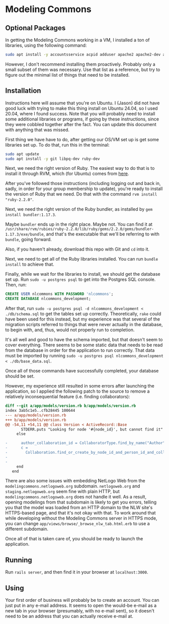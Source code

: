 # Modeling Commons

## Optional Packages

In getting the Modeling Commons working in a VM, I installed a ton of libraries, using the following command:

```sh
sudo apt install -y accountsservice acpid adduser apache2 apache2-dev apparmor apport apport-symptoms apt apt-transport-https apt-utils aptitude at atop base-files base-passwd bash bash-completion bc bind9-host bsd-mailx bsdmainutils bsdutils build-essential busybox-initramfs busybox-static byobu bzip2 ca-certificates command-not-found console-setup coreutils cpio cron cron-apt curl dash dbus debconf debconf-i18n debianutils dh-python diffutils dmidecode dmsetup dnsutils dosfstools dovecot-core dovecot-imapd dovecot-pop3d dpkg e2fslibs e2fsprogs ed eject emacs ethtool fail2ban file findutils finger friendly-recovery ftp fuse gawk geoip-database gettext-base gir1.2-glib-2.0 git gnupg gpgv graphviz grep groff-base grub-common grub-pc gzip hdparm hostname htop ifupdown imagemagick info init-system-helpers initramfs-tools initramfs-tools-bin install-info installation-report iotop iproute2 iptables iputils-ping iputils-tracepath irqbalance isc-dhcp-client isc-dhcp-common iso-codes kbd keyboard-configuration klibc-utils kmod krb5-config krb5-locales krb5-user landscape-client landscape-common language-pack-en language-selector-common less libaccountsservice0 libacl1 libapparmor-perl libapparmor1 libapr1-dev libaprutil1-dev libarchive-extract-perl libasn1-8-heimdal libassuan0 libattr1 libaudit-common libaudit1 libblkid1 libbsd0 libbz2-1.0 libc-bin libc6 libcap-ng0 libcap2 libcap2-bin libcomerr2 libcurl3-gnutls libcurl4-openssl-dev libdb-dev libdb5.3 libdbus-1-3 libdbus-glib-1-2 libdebconfclient0 libdevmapper1.02.1 libdrm2 libedit2 libelf1 libestr0 libexpat1 libffi-dev libfribidi0 libfuse2 libgc1c2 libgcc1 libgck-1-0 libgcr-base-3-1 libgdbm-dev libgeoip1 libgirepository-1.0-1 libglib2.0-0 libglib2.0-data libgnutls-openssl27 libgpg-error0 libgpgme11 libgpm2 libgraphicsmagick++1-dev libgraphicsmagick1-dev libgssapi-krb5-2 libgssapi3-heimdal libhcrypto4-heimdal libheimbase1-heimdal libheimntlm0-heimdal libhx509-5-heimdal libidn11 libiw30 libk5crypto3 libkeyutils1 libklibc libkmod2 libkrb5-26-heimdal libkrb5-3 libkrb5support0 libldap-2.4-2 liblocale-gettext-perl liblockfile-bin liblockfile1 liblog-message-simple-perl liblzma5 libmagic1 libmagick++-dev libmagickcore-dev libmagickwand-dev libmodule-pluggable-perl libmount1 libmpdec2 libncurses5 libncursesw5 libnewt0.52 libnfnetlink0 libnl-3-200 libnl-genl-3-200 libnuma1 libp11-kit0 libpam-cap libpam-krb5 libpam-modules libpam-modules-bin libpam-runtime libpam-systemd libpam0g libpcap0.8 libpci3 libpcre3 libpcsclite1 libpipeline1 libpod-latex-perl libpolkit-agent-1-0 libpolkit-gobject-1-0 libpopt0 libpython2.7 libpython2.7-minimal libpython2.7-stdlib libpython3-stdlib libreadline-dev libreadline5 libroken18-heimdal libsasl2-2 libsasl2-modules libsasl2-modules-db libselinux1 libsemanage-common libsemanage1 libsepol1 libsigsegv2 libslang2 libsqlite3-0 libss2 libssl-dev libstdc++6 libtasn1-6 libterm-ui-perl libtext-charwidth-perl libtext-iconv-perl libtext-soundex-perl libtext-wrapi18n-perl libtinfo5 libtokyocabinet9 libudev1 libusb-0.1-4 libusb-1.0-0 libustr-1.0-1 libuuid1 libwind0-heimdal libwrap0 libx11-6 libx11-data libxau6 libxcb1 libxdmcp6 libxext6 libxml2 libxmuu1 links linux-generic linux-headers-generic linux-headers-virtual locales lockfile-progs login logrotate lsb-base lsb-release lshw lsof ltrace lvm2 makedev man-db manpages mawk memtest86+ mime-support mlocate mosh mount mtr-tiny mutt nano ncftp ncurses-base ncurses-bin ncurses-term net-tools netbase netcat-openbsd nmon ntfs-3g ntp ntpdate openssh-client openssh-server openssh-sftp-server openssl parted passwd patch pciutils perl perl-base plymouth plymouth-theme-ubuntu-text policykit-1 popularity-contest postfix postgresql powermgmt-base ppp pppconfig pppoeconf procmail procps psmisc python-apt python-apt-common python-chardet python-debian python-gdbm python-is-python2 python-openssl python-pam python-pkg-resources python-six python-zope.interface python2.7 python2.7-minimal python3 python3-apport python3-apt python3-commandnotfound python3-dbus python3-distupgrade python3-gdbm python3-gi python3-minimal python3-newt python3-problem-report python3-pycurl python3-software-properties python3-update-manager readline-common resolvconf rsync rsyslog ruby ruby-rmagick run-one screen sed sensible-utils sgml-base shared-mime-info shorewall smartmontools snapd software-properties-common ssh-import-id ssl-cert strace sudo systemd-sysv sysvinit-utils tar tasksel tcpd tcpdump telnet time tmux tzdata ubuntu-advantage-tools ubuntu-keyring ubuntu-minimal ubuntu-release-upgrader-core ubuntu-standard ucf udev ufw unattended-upgrades unzip update-manager update-manager-core update-notifier-common usbutils util-linux uuid-runtime vim vim-common vim-runtime vim-tiny w3m wget whiptail wireless-tools wpasupplicant xauth xkb-data xml-core xz-utils zabbix-agent zip zlib1g zsh
```

However, I don't recommend installing them proactively.  Probably only a small subset of them was necessary.  Use that list as a reference, but try to figure out the minimal list of things that need to be installed.

## Installation

Instructions here will assume that you're on Ubuntu.  I (Jason) did not have good luck with trying to make this thing install on Ubuntu 24.04, so I used 20.04, where I found success.  Note that you will probably need to install some additional libraries or programs, if going by these instructions, since they were cobbled together after the fact.  You can update this document with anything that was missed.

First thing we have have to do, after getting our OS/VM set up is get some libraries set up.  To do that, run this in the terminal:

```sh
sudo apt update
sudo apt install -y git libpq-dev ruby-dev
```

Next, we need the right version of Ruby.  The easiest way to do that is to install it through RVM, which (for Ubuntu) comes from [here](github.com/rvm/ubuntu_rvm).

After you've followed those instructions (including logging out and back in, sadly, in order for your group membership to update), you're ready to install the version of Ruby that we need.  Do that with the command `rvm install "ruby-2.2.0"`.

Next, we need the right version of the Ruby bundler, as installed by `gem install bundler:1.17.3`.

Maybe `bundler` ends up in the right place.  Maybe not.  You can find it at `/usr/share/rvm/rubies/ruby-2.2.0/lib/ruby/gems/2.2.0/gems/bundler-1.17.3/exe/bundle`, and that's the executable that we'll be referring to with `bundle`, going forward.

Also, if you haven't already, download this repo with Git and `cd` into it.

Next, we need to get all of the Ruby libraries installed.  You can run `bundle install` to achieve that.

Finally, while we wait for the libraries to install, we should get the database set up.  Run `sudo -u postgres psql` to get into the Postgres SQL console.  Then, run:

```sql
CREATE USER nlcommons WITH PASSWORD 'nlcommons';
CREATE DATABASE nlcommons_development;
```

After that, run `sudo -u postgres psql -d nlcommons_development < ./db/schema.sql` to get the tables set up correctly.  Theoretically, `rake` could have been used for this instead, but my experience was that several of the migration scripts referred to things that were never actually in the database, to begin with, and, thus, would not properly run to completion.

It's all well and good to have the schema imported, but that doesn't seem to cover everything.  There seems to be some static data that needs to be read from the database in order for the application to run correctly.  That data must be imported by running `sudo -u postgres psql nlcommons_development < ./db/base_data.sql`.

Once all of those commands have successfully completed, your database should be set.

However, my experience still resulted in some errors after launching the application, so I applied the following patch to the source to remove a relatively inconsequential feature (i.e. finding collaborators):

```patch
diff --git a/app/models/version.rb b/app/models/version.rb
index 3ab5c1e5..cfb28445 100644
--- a/app/models/version.rb
+++ b/app/models/version.rb
@@ -54,11 +54,11 @@ class Version < ActiveRecord::Base
       STDERR.puts "Looking for node '#{node_id}', but cannot find it"
     else

-      author_collaboration_id = CollaboratorType.find_by_name("Author").id
-      c =
-        Collaboration.find_or_create_by_node_id_and_person_id_and_collaborator_type_id(node.id,
-                                                                                       person.id,
-                                                                                       author_collaboration_id)
     end
   end
```

There are also some issues with embedding NetLogo Web from the `modelingcommons.netlogoweb.org` subdomain.  `netlogoweb.org` and `staging.netlogoweb.org` seem fine with plain HTTP, but `modelingcommons.netlogoweb.org` does not handle it well.  As a result, opening modelings from that subdomain is likely to get you errors, telling you that the model was loaded from an HTTP domain to the NLW site's HTTPS-based page, and that it's not okay with that.  To work around that while developing without the Modeling Commons server in HTTPS mode, you can change `app/views/browse/_browse_nlw_tab.html.erb` to use a different subdomain.

Once all of that is taken care of, you should be ready to launch the application.

## Running

Run `rails server`, and then find it in your browser at `localhost:3000`.

## Using

Your first order of business will probably be to create an account.  You can just put in any e-mail address.  It seems to open the would-be e-mail as a new tab in your browser (presumably, with no e-mail sent), so it doesn't need to be an address that you can actually receive e-mail at.
